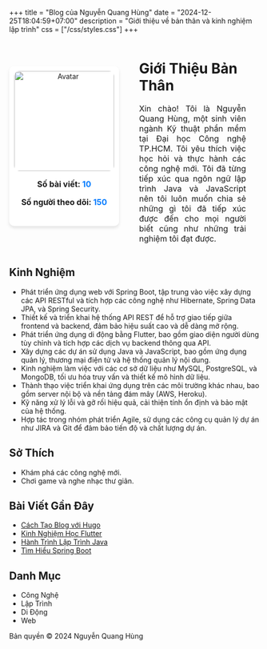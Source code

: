  +++
title = "Blog của Nguyễn Quang Hùng"
date = "2024-12-25T18:04:59+07:00"
description = "Giới thiệu về bản thân và kinh nghiệm lập trình"
css = ["/css/styles.css"]
+++

<div style="display: flex; align-items: center; gap: 20px;">
  <!-- Khối Avatar -->
  <div style="position: relative; display: inline-block; width: 1200px;height: 300px; text-align: center; padding: 10px; background-color: #ffffff; border-radius: 10px; box-shadow: 0 4px 6px rgba(0, 0, 0, 0.1);">
  <!-- Ảnh Avatar -->
  <img src="/img/avatar1.png" alt="Avatar" style="width: 200px; height: 200px; border-radius: 10px;">
  <!-- Thông tin bài viết và lượt theo dõi -->
  <div style="margin-top: 10px; font-size: 16px; font-weight: bold;">
    <p>Số bài viết: <span style="color: #007bff;">10</span></p>
    <p>Số người theo dõi: <span style="color: #007bff;">150</span></p>
  </div>
</div>


  <!-- Khối Giới Thiệu -->
  <div style="padding-left: 20px;">
    <h1>Giới Thiệu Bản Thân</h1>
    <p style="padding-right: 30px; text-align: justify; font-size: 16px;">
      Xin chào! Tôi là Nguyễn Quang Hùng, một sinh viên ngành Kỹ thuật phần mềm tại Đại học Công nghệ TP.HCM.
      Tôi yêu thích việc học hỏi và thực hành các công nghệ mới. Tôi đã từng tiếp xúc qua ngôn ngữ lập trình 
      Java và JavaScript nên tôi luôn muốn chia sẻ những gì tôi đã tiếp xúc được đến cho mọi người biết 
      cũng như những trải nghiệm tôi đạt được.
    </p>
  </div>
</div>


## Kinh Nghiệm
<ul> <li>Phát triển ứng dụng web với Spring Boot, tập trung vào việc xây dựng các API RESTful và tích hợp các công nghệ như Hibernate, Spring Data JPA, và Spring Security.</li> <li>Thiết kế và triển khai hệ thống API REST để hỗ trợ giao tiếp giữa frontend và backend, đảm bảo hiệu suất cao và dễ dàng mở rộng.</li> <li>Phát triển ứng dụng di động bằng Flutter, bao gồm giao diện người dùng tùy chỉnh và tích hợp các dịch vụ backend thông qua API.</li> <li>Xây dựng các dự án sử dụng Java và JavaScript, bao gồm ứng dụng quản lý, thương mại điện tử và hệ thống quản lý nội dung.</li> <li>Kinh nghiệm làm việc với các cơ sở dữ liệu như MySQL, PostgreSQL, và MongoDB, tối ưu hóa truy vấn và thiết kế mô hình dữ liệu.</li> <li>Thành thạo việc triển khai ứng dụng trên các môi trường khác nhau, bao gồm server nội bộ và nền tảng đám mây (AWS, Heroku).</li> <li>Kỹ năng xử lý lỗi và gỡ rối hiệu quả, cải thiện tính ổn định và bảo mật của hệ thống.</li> <li>Hợp tác trong nhóm phát triển Agile, sử dụng các công cụ quản lý dự án như JIRA và Git để đảm bảo tiến độ và chất lượng dự án.</li> </ul>

## Sở Thích

<ul>
  <li>Khám phá các công nghệ mới.</li>
  <li>Chơi game và nghe nhạc thư giãn.</li>
</ul>

## Bài Viết Gần Đây

<ul>
  <li><a href="/blog/Huong-dan-Java/">Cách Tạo Blog với Hugo</a></li>
  <li><a href="/blog/huong-dan-javascript/">Kinh Nghiệm Học Flutter</a></li>
  <li><a href="/posts/hanh-trinh-java/">Hành Trình Lập Trình Java</a></li>
  <li><a href="/posts/tim-hieu-spring-boot/">Tìm Hiểu Spring Boot</a></li>
</ul>

## Danh Mục

<ul>
  <li>Công Nghệ</li>
  <li>Lập Trình</li>
  <li>Di Động</li>
  <li>Web</li>
</ul>

<footer>
  <p>Bản quyền &copy; 2024 Nguyễn Quang Hùng</p>
</footer>
